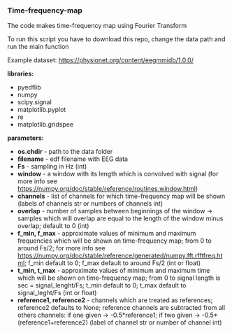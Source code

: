 ### Time-frequency-map

<p>The code makes time-frequency map using Fourier Transform</p>

<p>To run this script you have to download this repo, change the data path and run the main function</p>

<p>Example dataset: <a href = "https://physionet.org/content/eegmmidb/1.0.0/"> https://physionet.org/content/eegmmidb/1.0.0/ </a></p>

<p>
<b>libraries:</b>
<ul>
<li>pyedflib</li>
<li>numpy</li>
<li>scipy.signal</li>
<li>matplotlib.pyplot</li>
<li>re</li>
<li>matplotlib.gridspee</li>
</ul>
</p>

<p>
<b>parameters:</b>
<ul>
  <li><b>os.chdir</b> - path to the data folder </li>
<li><b>filename</b> - edf filename with EEG data</li>
<li><b>Fs</b> - sampling in Hz (int)</li>
<li><b>window</b> - a window with its length which is convolved with signal (for more info see <a href = "https://numpy.org/doc/stable/reference/routines.window.html">https://numpy.org/doc/stable/reference/routines.window.html</a>)</li>
<li><b>channels</b> - list of channels for which time-frequency map will be shown (labels of channels str or numbers of channels int)</li>
<li><b>overlap</b> - number of samples between beginnings of the window -> samples which will overlap are equal to the length of the window minus overlap; default to 0 (int)</li>
<li><b>f_min, f_max</b> - approximate values of minimum and maximum frequencies which will be shown on time-frequency map; from 0 to around Fs/2; for more info see <a href = "https://numpy.org/doc/stable/reference/generated/numpy.fft.rfftfreq.html">https://numpy.org/doc/stable/reference/generated/numpy.fft.rfftfreq.html</a>; f_min default to 0; f_max default to around Fs/2 (int or float)</li>
<li><b>t_min, t_max</b> - approximate values of minimum and maximum time which will be shown on time-frequency map; from 0 to signal length is sec = signal_lenght/Fs; t_min default to 0; t_max default to signal_leght/Fs (int or float)</li>
<li><b>reference1, reference2</b> - channels which are treated as references; reference2 defaults to None; reference channels are subtracted from all others channels: if one given -> -0.5*reference1; if two given -> -0.5*(reference1+reference2) (label of channel str or number of channel int)</li>
  </ul>
</p>
